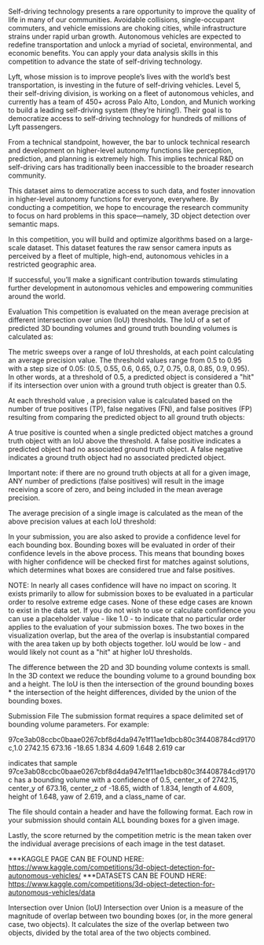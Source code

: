 Self-driving technology presents a rare opportunity to improve the quality of life in many of our communities. Avoidable collisions, single-occupant commuters, and vehicle emissions are choking cities, while infrastructure strains under rapid urban growth. Autonomous vehicles are expected to redefine transportation and unlock a myriad of societal, environmental, and economic benefits. You can apply your data analysis skills in this competition to advance the state of self-driving technology.

Lyft, whose mission is to improve people’s lives with the world’s best transportation, is investing in the future of self-driving vehicles. Level 5, their self-driving division, is working on a fleet of autonomous vehicles, and currently has a team of 450+ across Palo Alto, London, and Munich working to build a leading self-driving system (they’re hiring!). Their goal is to democratize access to self-driving technology for hundreds of millions of Lyft passengers.

From a technical standpoint, however, the bar to unlock technical research and development on higher-level autonomy functions like perception, prediction, and planning is extremely high. This implies technical R&D on self-driving cars has traditionally been inaccessible to the broader research community.

This dataset aims to democratize access to such data, and foster innovation in higher-level autonomy functions for everyone, everywhere. By conducting a competition, we hope to encourage the research community to focus on hard problems in this space—namely, 3D object detection over semantic maps.

In this competition, you will build and optimize algorithms based on a large-scale dataset. This dataset features the raw sensor camera inputs as perceived by a fleet of multiple, high-end, autonomous vehicles in a restricted geographic area.

If successful, you’ll make a significant contribution towards stimulating further development in autonomous vehicles and empowering communities around the world.

Evaluation This competition is evaluated on the mean average precision at different intersection over union (IoU) thresholds. The IoU of a set of predicted 3D bounding volumes and ground truth bounding volumes is calculated as:

The metric sweeps over a range of IoU thresholds, at each point calculating an average precision value. The threshold values range from 0.5 to 0.95 with a step size of 0.05: (0.5, 0.55, 0.6, 0.65, 0.7, 0.75, 0.8, 0.85, 0.9, 0.95). In other words, at a threshold of 0.5, a predicted object is considered a "hit" if its intersection over union with a ground truth object is greater than 0.5.

At each threshold value , a precision value is calculated based on the number of true positives (TP), false negatives (FN), and false positives (FP) resulting from comparing the predicted object to all ground truth objects:

A true positive is counted when a single predicted object matches a ground truth object with an IoU above the threshold. A false positive indicates a predicted object had no associated ground truth object. A false negative indicates a ground truth object had no associated predicted object.

Important note: if there are no ground truth objects at all for a given image, ANY number of predictions (false positives) will result in the image receiving a score of zero, and being included in the mean average precision.

The average precision of a single image is calculated as the mean of the above precision values at each IoU threshold:

In your submission, you are also asked to provide a confidence level for each bounding box. Bounding boxes will be evaluated in order of their confidence levels in the above process. This means that bounding boxes with higher confidence will be checked first for matches against solutions, which determines what boxes are considered true and false positives.

NOTE: In nearly all cases confidence will have no impact on scoring. It exists primarily to allow for submission boxes to be evaluated in a particular order to resolve extreme edge cases. None of these edge cases are known to exist in the data set. If you do not wish to use or calculate confidence you can use a placeholder value - like 1.0 - to indicate that no particular order applies to the evaluation of your submission boxes. The two boxes in the visualization overlap, but the area of the overlap is insubstantial compared with the area taken up by both objects together. IoU would be low - and would likely not count as a "hit" at higher IoU thresholds.

The difference between the 2D and 3D bounding volume contexts is small. In the 3D context we reduce the bounding volume to a ground bounding box and a height. The IoU is then the intersection of the ground bounding boxes * the intersection of the height differences, divided by the union of the bounding boxes.

Submission File The submission format requires a space delimited set of bounding volume parameters. For example:

97ce3ab08ccbc0baae0267cbf8d4da947e1f11ae1dbcb80c3f4408784cd9170c,1.0 2742.15 673.16 -18.65 1.834 4.609 1.648 2.619 car

indicates that sample 97ce3ab08ccbc0baae0267cbf8d4da947e1f11ae1dbcb80c3f4408784cd9170c has a bounding volume with a confidence of 0.5, center_x of 2742.15, center_y of 673.16, center_z of -18.65, width of 1.834, length of 4.609, height of 1.648, yaw of 2.619, and a class_name of car.

The file should contain a header and have the following format. Each row in your submission should contain ALL bounding boxes for a given image.

Lastly, the score returned by the competition metric is the mean taken over the individual average precisions of each image in the test dataset.

***KAGGLE PAGE CAN BE FOUND HERE: https://www.kaggle.com/competitions/3d-object-detection-for-autonomous-vehicles/ ***DATASETS CAN BE FOUND HERE: https://www.kaggle.com/competitions/3d-object-detection-for-autonomous-vehicles/data

Intersection over Union (IoU) Intersection over Union is a measure of the magnitude of overlap between two bounding boxes (or, in the more general case, two objects). It calculates the size of the overlap between two objects, divided by the total area of the two objects combined.
